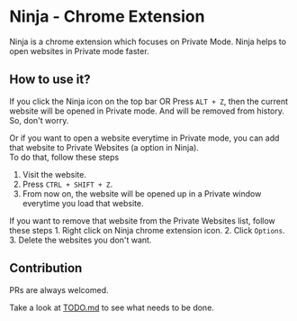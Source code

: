 # Ninja - Chrome Extension

Ninja is a chrome extension which focuses on Private Mode. Ninja helps to open websites in Private mode faster.

## How to use it?

If you click the Ninja icon on the top bar OR Press `ALT + Z`, then the current website will be opened in Private mode. And will be removed from history. So, don't worry.

Or if you want to open a website everytime in Private mode, you can add that website to Private Websites (a option in Ninja).  
To do that, follow these steps

1. Visit the website.
2. Press `CTRL + SHIFT + Z`.
3. From now on, the website will be opened up in a Private window everytime you load that website.

If you want to remove that website from the Private Websites list, follow these steps 1. Right click on Ninja chrome extension icon. 2. Click `Options`. 3. Delete the websites you don't want.

## Contribution

PRs are always welcomed.

Take a look at [TODO.md](./TODO.md) to see what needs to be done.
